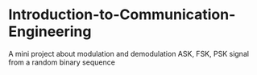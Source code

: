 # Introduction-to-Communication-Engineering
A mini project about modulation and demodulation ASK, FSK, PSK signal from a random binary sequence
